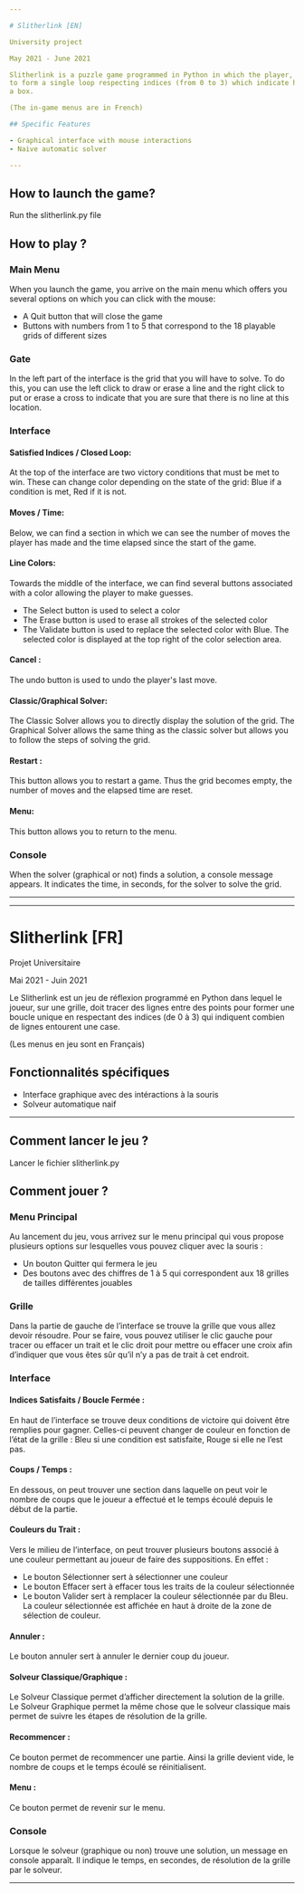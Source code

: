 ```yaml
---

# Slitherlink [EN]

University project

May 2021 - June 2021

Slitherlink is a puzzle game programmed in Python in which the player, on a grid, must draw lines between points
to form a single loop respecting indices (from 0 to 3) which indicate how many lines surround
a box.

(The in-game menus are in French)

## Specific Features

- Graphical interface with mouse interactions
- Naive automatic solver

---
```


## How to launch the game?

Run the slitherlink.py file

## How to play ?

### Main Menu

When you launch the game, you arrive on the main menu which offers you several options on which you can click with the mouse:
- A Quit button that will close the game
- Buttons with numbers from 1 to 5 that correspond to the 18 playable grids of different sizes

### Gate

In the left part of the interface is the grid that you will have to solve. To do this, you can use the left click to draw or erase a line and the right click to put or erase a cross to indicate that you are sure that there is no line at this location.

### Interface

#### Satisfied Indices / Closed Loop:

At the top of the interface are two victory conditions that must be met to win. These can change color depending on the state of the grid: Blue if a condition is met, Red if it is not.

#### Moves / Time:

Below, we can find a section in which we can see the number of moves the player has made and the time elapsed since the start of the game.

#### Line Colors:

Towards the middle of the interface, we can find several buttons associated with a color allowing the player to make guesses.
- The Select button is used to select a color
- The Erase button is used to erase all strokes of the selected color
- The Validate button is used to replace the selected color with Blue.
The selected color is displayed at the top right of the color selection area.

#### Cancel :

The undo button is used to undo the player's last move.

#### Classic/Graphical Solver:

The Classic Solver allows you to directly display the solution of the grid. The Graphical Solver allows the same thing as the classic solver but allows you to follow the steps of solving the grid.

#### Restart :

This button allows you to restart a game. Thus the grid becomes empty, the number of moves and the elapsed time are reset.

#### Menu:

This button allows you to return to the menu.

### Console

When the solver (graphical or not) finds a solution, a console message appears. It indicates the time, in seconds, for the solver to solve the grid.

---

---

# Slitherlink [FR]

Projet Universitaire

Mai 2021 - Juin 2021

Le Slitherlink est un jeu de réflexion programmé en Python dans lequel le joueur, sur une grille, doit tracer des lignes entre des points
pour former une boucle unique en respectant des indices (de 0 à 3) qui indiquent combien de lignes entourent
une case.

(Les menus en jeu sont en Français)

## Fonctionnalités spécifiques

- Interface graphique avec des intéractions à la souris
- Solveur automatique naif

---

## Comment lancer le jeu ?

Lancer le fichier slitherlink.py

## Comment jouer ?

### Menu Principal

Au lancement du jeu, vous arrivez sur le menu principal qui vous propose plusieurs options sur lesquelles vous pouvez cliquer avec la souris :
- Un bouton Quitter qui fermera le jeu
- Des boutons avec des chiffres de 1 à 5 qui correspondent aux 18 grilles de tailles différentes jouables

### Grille

Dans la partie de gauche de l’interface se trouve la grille que vous allez devoir résoudre. Pour se faire, vous pouvez utiliser le clic gauche pour tracer ou effacer un trait et le clic droit pour mettre ou effacer une croix afin d’indiquer que vous êtes sûr qu’il n’y a pas de trait à cet endroit.

### Interface

#### Indices Satisfaits / Boucle Fermée :

En haut de l’interface se trouve deux conditions de victoire qui doivent être remplies pour gagner. Celles-ci peuvent changer de couleur en fonction de l’état de la grille : Bleu si une condition est satisfaite, Rouge si elle ne l’est pas.

#### Coups / Temps :

En dessous, on peut trouver une section dans laquelle on peut voir le nombre de coups que le joueur a effectué et le temps écoulé depuis le début de la partie.

#### Couleurs du Trait :

Vers le milieu de l’interface, on peut trouver plusieurs boutons associé à une couleur permettant au joueur de faire des suppositions. En effet :
- Le bouton Sélectionner sert à sélectionner une couleur
- Le bouton Effacer sert à effacer tous les traits de la couleur sélectionnée
- Le bouton Valider sert à remplacer la couleur sélectionnée par du Bleu.
La couleur sélectionnée est affichée en haut à droite de la zone de sélection de couleur.

#### Annuler :

Le bouton annuler sert à annuler le dernier coup du joueur.

#### Solveur Classique/Graphique :

Le Solveur Classique permet d’afficher directement la solution de la grille. Le Solveur Graphique permet la même chose que le solveur classique mais permet de suivre les étapes de résolution de la grille.

#### Recommencer :

Ce bouton permet de recommencer une partie. Ainsi la grille devient vide, le nombre de coups et le temps écoulé se réinitialisent.

#### Menu :

Ce bouton permet de revenir sur le menu.

### Console

Lorsque le solveur (graphique ou non) trouve une solution, un message en console apparaît. Il indique le temps, en secondes, de résolution de la grille par le solveur.


---
